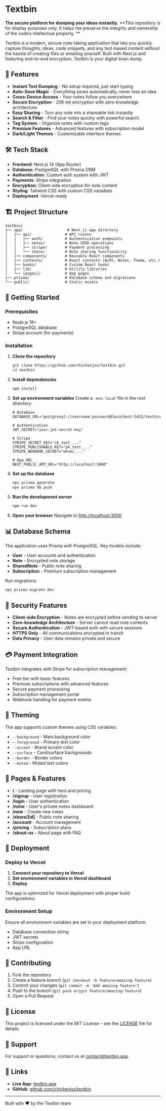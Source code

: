 # Textbin

**The secure platform for dumping your ideas instantly.**
**This repository is for display purposes only. It helps me preserve the integrity and ownership of the code’s intellectual property. **

Textbin is a modern, secure note-taking application that lets you quickly capture thoughts, ideas, code snippets, and any text-based content without the hassle of creating files or emailing yourself. Built with Next.js and featuring end-to-end encryption, Textbin is your digital brain dump.

## 🚀 Features

- **Instant Text Dumping** - No setup required, just start typing
- **Auto-Save Magic** - Everything saves automatically, never lose an idea
- **Cross-Device Access** - Your notes follow you everywhere
- **Secure Encryption** - 256-bit encryption with zero-knowledge architecture
- **Easy Sharing** - Turn any note into a shareable link instantly
- **Search & Filter** - Find your notes quickly with powerful search
- **Tag System** - Organize notes with custom tags
- **Premium Features** - Advanced features with subscription model
- **Dark/Light Themes** - Customizable interface themes

## 🛠️ Tech Stack

- **Frontend**: Next.js 14 (App Router)
- **Database**: PostgreSQL with Prisma ORM
- **Authentication**: Custom auth system with JWT
- **Payments**: Stripe integration
- **Encryption**: Client-side encryption for note content
- **Styling**: Tailwind CSS with custom CSS variables
- **Deployment**: Vercel-ready

## 🏗️ Project Structure

```
textbin/
├── app/                    # Next.js app directory
│   ├── api/               # API routes
│   │   ├── auth/          # Authentication endpoints
│   │   ├── notes/         # Note CRUD operations
│   │   ├── stripe/        # Payment processing
│   │   └── share/         # Note sharing functionality
│   ├── components/        # Reusable React components
│   ├── contexts/          # React contexts (Auth, Notes, Theme, etc.)
│   ├── hooks/             # Custom React hooks
│   ├── lib/               # Utility libraries
│   └── [pages]/           # App pages
├── prisma/                # Database schema and migrations
└── public/                # Static assets
```

## 🚦 Getting Started

### Prerequisites

- Node.js 18+
- PostgreSQL database
- Stripe account (for payments)

### Installation

1. **Clone the repository**

   ```bash
   git clone https://github.com/chickenjsx/textbin.git
   cd textbin
   ```

2. **Install dependencies**

   ```bash
   npm install
   ```

3. **Set up environment variables**
   Create a `.env.local` file in the root directory:

   ```env
   # Database
   DATABASE_URL="postgresql://username:password@localhost:5432/textbin"

   # Authentication
   JWT_SECRET="your-jwt-secret-key"

   # Stripe
   STRIPE_SECRET_KEY="sk_test_..."
   STRIPE_PUBLISHABLE_KEY="pk_test_..."
   STRIPE_WEBHOOK_SECRET="whsec_..."

   # App URL
   NEXT_PUBLIC_APP_URL="http://localhost:3000"
   ```

4. **Set up the database**

   ```bash
   npx prisma generate
   npx prisma db push
   ```

5. **Run the development server**

   ```bash
   npm run dev
   ```

6. **Open your browser**
   Navigate to [http://localhost:3000](http://localhost:3000)

## 📊 Database Schema

The application uses Prisma with PostgreSQL. Key models include:

- **User** - User accounts and authentication
- **Note** - Encrypted note storage
- **SharedNote** - Public note sharing
- **Subscription** - Premium subscription management

Run migrations:

```bash
npx prisma migrate dev
```

## 🔐 Security Features

- **Client-side Encryption** - Notes are encrypted before sending to server
- **Zero-knowledge Architecture** - Server cannot read note contents
- **Secure Authentication** - JWT-based auth with secure sessions
- **HTTPS Only** - All communications encrypted in transit
- **Data Privacy** - User data remains private and secure

## 💳 Payment Integration

Textbin integrates with Stripe for subscription management:

- Free tier with basic features
- Premium subscriptions with advanced features
- Secure payment processing
- Subscription management portal
- Webhook handling for payment events

## 🎨 Theming

The app supports custom themes using CSS variables:

- `--background` - Main background color
- `--foreground` - Primary text color
- `--accent` - Brand accent color
- `--surface` - Card/surface backgrounds
- `--border` - Border colors
- `--muted` - Muted text colors

## 📱 Pages & Features

- **/** - Landing page with hero and pricing
- **/signup** - User registration
- **/login** - User authentication
- **/mine** - User's private notes dashboard
- **/new** - Create new notes
- **/share/[id]** - Public note sharing
- **/account** - Account management
- **/pricing** - Subscription plans
- **/about-us** - About page with FAQ

## 🚀 Deployment

### Deploy to Vercel

1. **Connect your repository to Vercel**
2. **Set environment variables in Vercel dashboard**
3. **Deploy**

The app is optimized for Vercel deployment with proper build configurations.

### Environment Setup

Ensure all environment variables are set in your deployment platform:

- Database connection string
- JWT secrets
- Stripe configuration
- App URL

## 🤝 Contributing

1. Fork the repository
2. Create a feature branch (`git checkout -b feature/amazing-feature`)
3. Commit your changes (`git commit -m 'Add amazing feature'`)
4. Push to the branch (`git push origin feature/amazing-feature`)
5. Open a Pull Request

## 📄 License

This project is licensed under the MIT License - see the [LICENSE](LICENSE) file for details.

## 📧 Support

For support or questions, contact us at contact@textbin.app

## 🔗 Links

- **Live App**: [textbin.app](https://textbin.app)
- **GitHub**: [github.com/chickenjsx/textbin](https://github.com/chickenjsx/textbin)

---

Built with ❤️ by the Textbin team
